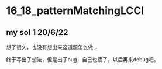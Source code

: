 # 16_18_patternMatchingLCCI

## my sol 1     20/6/22

想了很久，也没有想出来这道题怎么做...

终于写出了想法，但是出了bug，自己也疲了，以后再来debug吧。